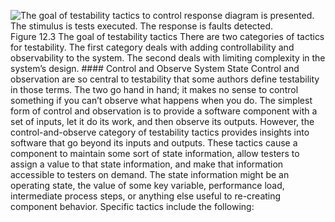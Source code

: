 ![The goal of testability tactics to control response diagram is presented. The stimulus is tests executed. The response is faults detected.](graphics/12fig03.jpg) Figure 12.3 The goal of testability tactics There are two categories of tactics for testability. The first category deals with adding controllability and observability to the system. The second deals with limiting complexity in the system’s design. #### Control and Observe System State Control and observation are so central to testability that some authors define testability in those terms. The two go hand in hand; it makes no sense to control something if you can’t observe what happens when you do. The simplest form of control and observation is to provide a software component with a set of inputs, let it do its work, and then observe its outputs. However, the control-and-observe category of testability tactics provides insights into software that go beyond its inputs and outputs. These tactics cause a component to maintain some sort of state information, allow testers to assign a value to that state information, and make that information accessible to testers on demand. The state information might be an operating state, the value of some key variable, performance load, intermediate process steps, or anything else useful to re-creating component behavior. Specific tactics include the following:
